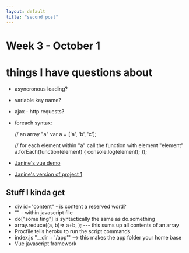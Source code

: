 ```yaml
---
layout: default
title: "second post"
---
```


# Week 3 - October 1

# things I have questions about

* asyncronous loading?
* variable key name?
* ajax - http requests?
* foreach syntax:
	
	// an array "a"
	var a = ['a', 'b', 'c'];

	// for each element within "a" call the function with element "element"
	a.forEach(function(element) {
	    console.log(element);
	});
* [Janine's vue demo](https://github.com/bootcamp-f17/vue-inline-editor)
* [Janine's version of project 1](https://github.com/jhempy/project1)






## Stuff I kinda get
* div id="content" - is content a reserved word?
* "<html stuff>" - within javascript file
* do["some ting"] is syntactically the same as do.something
* array.reduce((a, b)=> a+b, ); --- this sums up all contents of an array
* Procfile tells heroku to run the script commands
* index.js "__dir + '/app'" --> this makes the app folder your home base
* Vue javascript framework